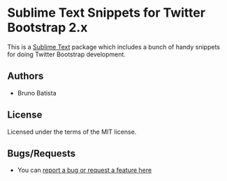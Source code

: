 Sublime Text Snippets for Twitter Bootstrap 2.x
===============================================

This is a [Sublime Text][sublime] package which includes a bunch of handy snippets for doing Twitter Bootstrap development.

## Authors ##

* Bruno Batista

## License ##

Licensed under the terms of the MIT license.

## Bugs/Requests ##

* You can [report a bug or request a feature here](http://github.com/joomlapro/tb-sublime-snippets/issues)

[sublime]: http://www.sublimetext.com/
[package_control]: http://wbond.net/sublime_packages/package_control